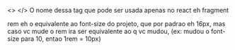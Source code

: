 <>
</>
O nome dessa tag que pode ser usada apenas no react eh fragment

rem eh o equivalente ao font-size do projeto, que por padrao eh 16px, mas caso vc mude o rem ira ser equivalente ao q vc mudou, (ex: mudou o font-size para 10, entao 1rem = 10px)

